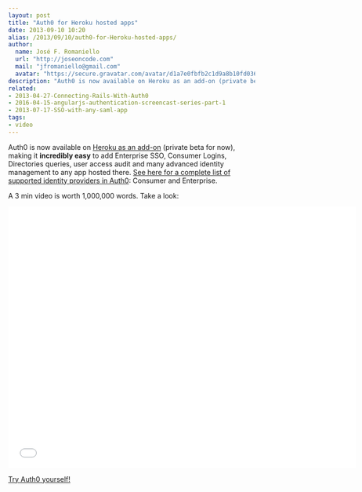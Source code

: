 ```yaml
---
layout: post
title: "Auth0 for Heroku hosted apps"
date: 2013-09-10 10:20
alias: /2013/09/10/auth0-for-Heroku-hosted-apps/
author:
  name: José F. Romaniello
  url: "http://joseoncode.com"
  mail: "jfromaniello@gmail.com"
  avatar: "https://secure.gravatar.com/avatar/d1a7e0fbfb2c1d9a8b10fd03648da78f.png"
description: "Auth0 is now available on Heroku as an add-on (private beta for now), making it incredibly easy to add Enterprise SSO, Consumer Logins, Directories queries"
related:
- 2013-04-27-Connecting-Rails-With-Auth0
- 2016-04-15-angularjs-authentication-screencast-series-part-1
- 2013-07-17-SSO-with-any-saml-app
tags:
- video
---
```



Auth0 is now available on [Heroku as an add-on](https://addons.heroku.com/auth0) (private beta for now), making it __incredibly easy__ to add Enterprise SSO, Consumer Logins, Directories queries, user access audit and many advanced identity management to any app hosted there. [See here for a complete list of supported identity providers in Auth0](http://docs.auth0.com/identityproviders): Consumer and Enterprise.

A 3 min video is worth 1,000,000 words. Take a look:

<!-- more -->

<iframe width="710" height="533" src="//www.youtube.com/embed/Q0MVRgC-ptg?rel=0&vq=hd1080" frameborder="0" allowfullscreen></iframe>

[Try Auth0 yourself!](https://auth0.com)

